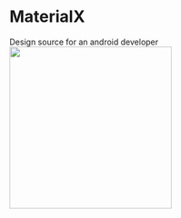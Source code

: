 # MaterialX
Design source for an android developer
<img src="https://github.com/abdelaz9z/Miwok/blob/master/device-2020-02-07-231023.png" width=285>

